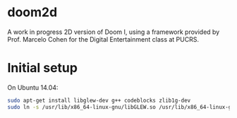 doom2d
======

A work in progress 2D version of Doom I, using a framework provided by Prof. Marcelo Cohen for the Digital Entertainment class at PUCRS.

# Initial setup

On Ubuntu 14.04:

```sh
sudo apt-get install libglew-dev g++ codeblocks zlib1g-dev
sudo ln -s /usr/lib/x86_64-linux-gnu/libGLEW.so /usr/lib/x86_64-linux-gnu/libGLEW.so.1.8
```
